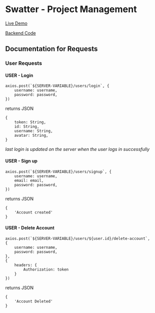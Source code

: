 # Swatter - Project Management

[Live Demo](https://hardcore-bardeen-da4ef7.netlify.app/)

[Backend Code](https://github.com/BillGibsonDev/Swatter-Server)

## Documentation for Requests

### User Requests

#### USER - Login
```
axios.post(`${SERVER-VARIABLE}/users/login`, {
    username: username,
    password: password,
})
```

returns JSON
```
{
    token: String,
    id: String,
    username: String,
    avatar: String,
}
```

*last login is updated on the server when the user logs in successfully*

#### USER - Sign up
```
axios.post(`${SERVER-VARIABLE}/users/signup`, {
    username: username,
    email: email,
    password: password,
})
```

returns JSON
```
{
    'Account created'
}
```

#### USER - Delete Account
```
axios.post(`${SERVER-VARIABLE}/users/${user.id}/delete-account`,
{
    username: username,
    password: password,
}, 
{
    headers: {
        Authorization: token
    }
})
```

returns JSON
```
{
    'Account Deleted'
}
```